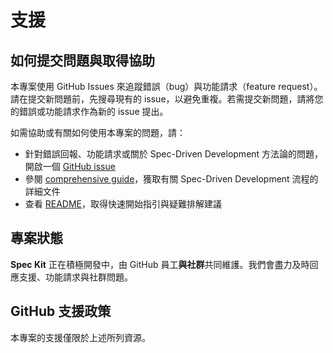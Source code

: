 # 支援

## 如何提交問題與取得協助

本專案使用 GitHub Issues 來追蹤錯誤（bug）與功能請求（feature request）。請在提交新問題前，先搜尋現有的 issue，以避免重複。若需提交新問題，請將您的錯誤或功能請求作為新的 issue 提出。

如需協助或有關如何使用本專案的問題，請：

- 針對錯誤回報、功能請求或關於 Spec-Driven Development 方法論的問題，開啟一個 [GitHub issue](https://github.com/github/spec-kit/issues/new)
- 參閱 [comprehensive guide](./spec-driven.md)，獲取有關 Spec-Driven Development 流程的詳細文件
- 查看 [README](./README.md)，取得快速開始指引與疑難排解建議

## 專案狀態

**Spec Kit** 正在積極開發中，由 GitHub 員工**與社群**共同維護。我們會盡力及時回應支援、功能請求與社群問題。

## GitHub 支援政策

本專案的支援僅限於上述所列資源。
